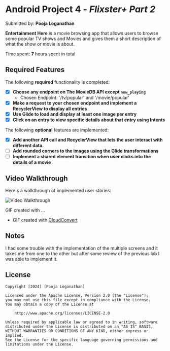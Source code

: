 # Android Project 4 - *Flixster+ Part 2*

Submitted by: **Pooja Loganathan**

**Entertainment Here** is a movie browsing app that allows users to browse some popular TV shows and
Movies and gives them a short description of what the show or movie is about.

Time spent: **7** hours spent in total

## Required Features

The following **required** functionality is completed:

- [X] **Choose any endpoint on The MovieDB API except `now_playing`**
    - Chosen Endpoint: '/tv/popular' and '/movie/popular'
- [X] **Make a request to your chosen endpoint and implement a RecyclerView to display all entries**
- [X] **Use Glide to load and display at least one image per entry**
- [X] **Click on an entry to view specific details about that entry using Intents**

The following **optional** features are implemented:

- [X] **Add another API call and RecyclerView that lets the user interact with different data.**
- [ ] **Add rounded corners to the images using the Glide transformations**
- [ ] **Implement a shared element transition when user clicks into the details of a movie**

## Video Walkthrough

Here's a walkthrough of implemented user stories:

<img src='assets/Requirment_1.gif' title='Video Walkthrough' width='' alt='Video Walkthrough' /> 

GIF created with ...
- GIF created with [CloudConvert](https://cloudconvert.com/)

## Notes

I had some trouble with the implementation of the multiple screens and it takes me from one to the other
but after some review of the previous lab I was able to implement it.

## License

    Copyright [2024] [Pooja Loganathan]

    Licensed under the Apache License, Version 2.0 (the "License");
    you may not use this file except in compliance with the License.
    You may obtain a copy of the License at

        http://www.apache.org/licenses/LICENSE-2.0

    Unless required by applicable law or agreed to in writing, software
    distributed under the License is distributed on an "AS IS" BASIS,
    WITHOUT WARRANTIES OR CONDITIONS OF ANY KIND, either express or implied.
    See the License for the specific language governing permissions and
    limitations under the License.
